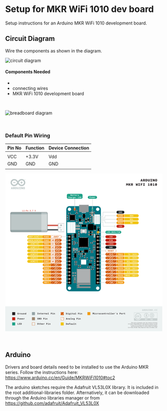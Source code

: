 # Setup for MKR WiFi 1010 dev board

<!-- #TODO add circuit diagrams and library info -->
Setup instructions for an Arduino MKR WiFi 1010 development board.

## Circuit Diagram
Wire the components as shown in the diagram.

![circuit diagram](assets/...)

#### Components Needed
* 
* connecting wires
* MKR WiFi 1010 development board

<br />

![breadboard diagram](assets/...)

<br />

### Default Pin Wiring

| Pin No | Function | Device Connection |
| --- | --- | --- |
|  |  |  |
| VCC | +3.3V | Vdd |
| GND | GND | GND |
|  |  |  |

![pin diagram](assets/Pinout-MKRwifi1010_latest.png)

<br>

## Arduino

Drivers and board details need to be installed to use the Arduino MKR series. Follow the instructions here: https://www.arduino.cc/en/Guide/MKRWiFi1010#toc2

The arduino sketches require the Adafruit VL53L0X library. It is included in the root additional-libraries folder. Afternatively, it can be downloaded through the Arduino libraries manager or from https://github.com/adafruit/Adafruit_VL53L0X
